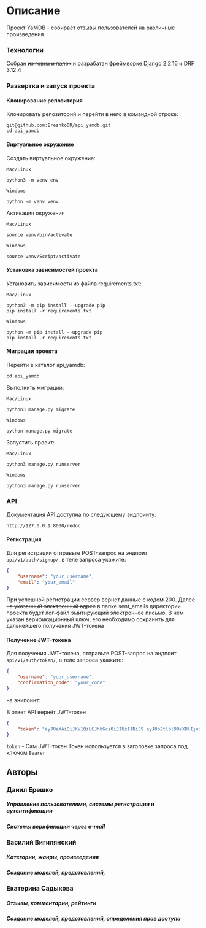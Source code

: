 # Описание
Проект YaMDB - собирает отзывы пользователей на различные произведения

### Технологии
Собран ~~из говна и палок~~ и разрабатан фреймворке Django 2.2.16 и DRF 3.12.4


### Развертка и запуск проекта

#### Клонирование репозитория
Клонировать репозиторий и перейти в него в командной строке:

    git@github.com:EreshkoDR/api_yamdb.git
    cd api_yamdb
#### Виртуальное окружение
Cоздать виртуальное окружение:

`Mac/Linux`

    python3 -m venv env
`Windows`
    
    python -m venv venv
Активация окружения

`Mac/Linux`

    source venv/bin/activate
`Windows`

    source venv/Script/activate
#### Установка зависимостей проекта
Установить зависимости из файла requirements.txt:

`Mac/Linux`

    python3 -m pip install --upgrade pip
    pip install -r requirements.txt
`Windows`

    python -m pip install --upgrade pip
    pip install -r requirements.txt

#### Миграции проекта
Перейти в каталог api_yamdb:

    cd api_yamdb
Выполнить миграции:

`Mac/Linux`

    python3 manage.py migrate
`Windows`

    python manage.py migrate
Запустить проект:

`Mac/Linux`

    python3 manage.py runserver
`Windows`

    python3 manage.py runserver
    
### API
Документация API доступна по следующему эндпоинту:

    http://127.0.0.1:8000/redoc

#### Регистрация
Для регистрации отправьте POST-запрос на эндпоит `api/v1/auth/signup/`, в теле запроса укажите:
```JSON
{
    "username": "your_username",
    "email": "your_email"
}
```
При успешной регистрации сервер вернет данные с кодом 200.
Далее ~~на указанный электронный адрес~~ в папке sent_emails директории проекта будет лог-файл эмитирующий электронное письмо. В нем указан верификационный ключ, его необходимо сохранить для дальнейшего получения JWT-токена
#### Получение JWT-токена
Для получения JWT-токена, отправьте POST-запрос на эндпоит `api/v1/auth/token/`, в теле запроса укажите:
```JSON
{
    "username": "your_username",
    "confirmation_code": "your_code"
}
```
на энипоинт:

В ответ API вернёт JWT-токен
~~~JSON
{
    "token": "eyJ0eXAiOiJKV1QiLCJhbGciOiJIUzI1NiJ9.eyJ0b2tlbl90eXBlIjoiYWNjZXNzIiwiZXhwIjoxNjIwODU1Mzc3LCJqdGkiOiJkY2EwNmRiYTEzNWQ0ZjNiODdiZmQ3YzU2Y2ZjNGE0YiIsInVzZXJfaWQiOjF9.eZfkpeNVfKLzBY7U0h5gMdTwUnGP3LjRn5g8EIvWlVg"
}
~~~

`token` - Сам JWT-токен
Токен используется в заголовке запроса под ключом `Bearer`


## Авторы

### Данил Ерешко 
##### Управление пользователями, системы регистрации и аутентификации
##### Системы верификации через e-mail

### Василий Вигилянский 
##### Категории, жанры, произведения
##### Создание моделей, представлений,

### Екатерина Садыкова 
##### Отзывы, комментарии, рейтинги
##### Создание моделей, представлений, определения прав доступа